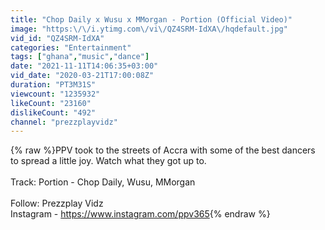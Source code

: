 ```yaml
---
title: "Chop Daily x Wusu x MMorgan - Portion (Official Video)"
image: "https:\/\/i.ytimg.com\/vi\/QZ4SRM-IdXA\/hqdefault.jpg"
vid_id: "QZ4SRM-IdXA"
categories: "Entertainment"
tags: ["ghana","music","dance"]
date: "2021-11-11T14:06:35+03:00"
vid_date: "2020-03-21T17:00:08Z"
duration: "PT3M31S"
viewcount: "1235932"
likeCount: "23160"
dislikeCount: "492"
channel: "prezzplayvidz"
---
```

{% raw %}PPV took to the streets of Accra with some of the best dancers to spread a little joy. Watch what they got up to.<br /><br />Track: Portion - Chop Daily, Wusu, MMorgan<br /><br />Follow: Prezzplay Vidz<br />Instagram -  <a rel="nofollow" target="blank" href="https://www.instagram.com/ppv365">https://www.instagram.com/ppv365</a>{% endraw %}
